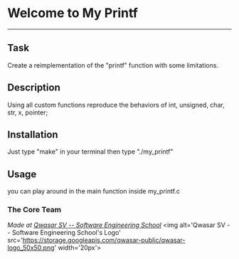 # Welcome to My Printf
***

## Task
Create a reimplementation of the "printf" function with some limitations.

## Description
Using all custom functions reproduce the behaviors of int, unsigned, char, str, x, pointer; 

## Installation
Just type "make" in your terminal then type "./my_printf"

## Usage
you can play around in the main function inside my_printf.c

### The Core Team


<span><i>Made at <a href='https://qwasar.io'>Qwasar SV -- Software Engineering School</a></i></span>
<span><img alt='Qwasar SV -- Software Engineering School's Logo' src='https://storage.googleapis.com/qwasar-public/qwasar-logo_50x50.png' width='20px'></span>
